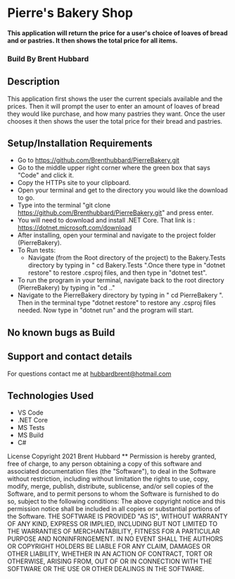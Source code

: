 # Pierre's Bakery Shop

#### This application will return the price for a user's choice of loaves of bread and or pastries. It then shows the total price for all items.

### Build By Brent Hubbard

## Description

This application first shows the user the current specials available and the prices. Then it will prompt the user to enter an amount of loaves of bread they would like purchase, and how many pastries they want. Once the user chooses it then shows the user the total price for their bread and pastries. 

## Setup/Installation Requirements

- Go to https://github.com/Brenthubbard/PierreBakery.git
- Go to the middle upper right corner where the green box that says "Code" and click it.
- Copy the HTTPs site to your clipboard.
- Open your terminal and get to the directory you would like the download to go.
- Type into the terminal "git clone https://github.com/Brenthubbard/PierreBakery.git" and press enter.
- You will need to download and install .NET Core. That link is : https://dotnet.microsoft.com/download
- After installing, open your terminal and navigate to the project folder (PierreBakery).
- To Run tests:
  - Navigate (from the Root directory of the project) to the Bakery.Tests directory by typing in " cd Bakery.Tests ".Once there type in "dotnet restore" to restore .csproj files, and then type in "dotnet test".
- To run the program in your terminal, navigate back to the root directory (PierreBakery) by typing in "cd .." 
- Navigate to the PierreBakery directory by typing in " cd PierreBakery ". Then in the terminal type "dotnet restore" to restore any .csproj files needed. Now type in "dotnet run" and the program will start.

## No known bugs as Build

## Support and contact details
For questions contact me at hubbardbrent@hotmail.com


## Technologies Used
- VS Code
- .NET Core
- MS Tests
- MS Build
- C#

License Copyright 2021 Brent Hubbard
** Permission is hereby granted, free of charge, to any person obtaining a copy of this software and associated documentation files (the "Software"), to deal in the Software without restriction, including without limitation the rights to use, copy, modify, merge, publish, distribute, sublicense, and/or sell copies of the Software, and to permit persons to whom the Software is furnished to do so, subject to the following conditions: The above copyright notice and this permission notice shall be included in all copies or substantial portions of the Software. THE SOFTWARE IS PROVIDED "AS IS", WITHOUT WARRANTY OF ANY KIND, EXPRESS OR IMPLIED, INCLUDING BUT NOT LIMITED TO THE WARRANTIES OF MERCHANTABILITY, FITNESS FOR A PARTICULAR PURPOSE AND NONINFRINGEMENT. IN NO EVENT SHALL THE AUTHORS OR COPYRIGHT HOLDERS BE LIABLE FOR ANY CLAIM, DAMAGES OR OTHER LIABILITY, WHETHER IN AN ACTION OF CONTRACT, TORT OR OTHERWISE, ARISING FROM, OUT OF OR IN CONNECTION WITH THE SOFTWARE OR THE USE OR OTHER DEALINGS IN THE SOFTWARE.

